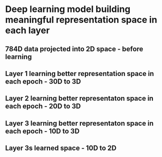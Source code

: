 # Deep learning model building meaningful representation space in each layer
## 784D data projected into 2D space - before learning

## Layer 1 learning better representation space in each epoch - 30D to 3D

## Layer 2 learning better representaton space in each epoch - 20D to 3D

## Layer 3 learning better representaton space in each epoch - 10D to 3D

## Layer 3s learned space - 10D to 2D
